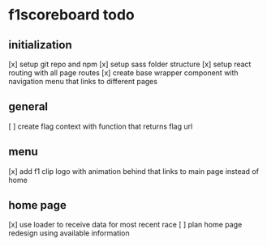 # f1scoreboard todo

## initialization

[x] setup git repo and npm
[x] setup sass folder structure
[x] setup react routing with all page routes
[x] create base wrapper component with navigation menu that links to different pages

## general

[ ] create flag context with function that returns flag url

## menu

[x] add f1 clip logo with animation behind that links to main page instead of home

## home page

[x] use loader to receive data for most recent race
[ ] plan home page redesign using available information
